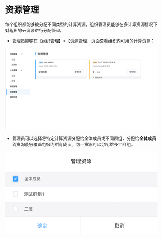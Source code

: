 # 资源管理

每个组织都能够被分配不同类型的计算资源，组织管理员能够在多计算资源情况下对组织的云资源进行分配管理。

* 管理员能够在【组织管理】>【资源管理】页面查看组织内可用的计算资源：

![image description](/image/组织版资源选择.png)

* 管理员可以选择将特定计算资源分配给全体成员或不同群组，分配给**全体成员**的资源能够覆盖组织内所有成员。同一资源可以分配给多个群组。

![image description](/image/管理资源.png)
